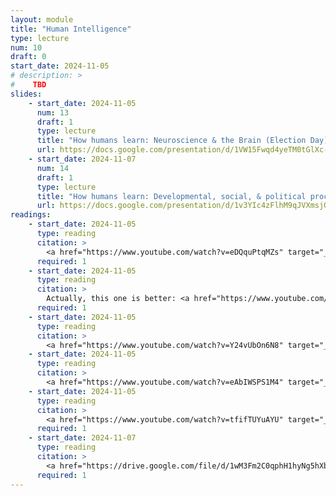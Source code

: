 ```yaml
---
layout: module
title: "Human Intelligence"
type: lecture
num: 10
draft: 0
start_date: 2024-11-05
# description: >
#    TBD
slides: 
    - start_date: 2024-11-05
      num: 13
      draft: 1
      type: lecture
      title: "How humans learn: Neuroscience & the Brain (Election Day)"
      url: https://docs.google.com/presentation/d/1VW15Fwqd4yeTM0tGlXc-O7yncign2ZJu7Q5dDDlCgnA/edit?usp=sharing
    - start_date: 2024-11-07
      num: 14
      draft: 1
      type: lecture
      title: "How humans learn: Developmental, social, & political processes"
      url: https://docs.google.com/presentation/d/1v3YIc4zFlhM9qJVXmsjGLt-qajxRaScGx_SQQWv6ch4/edit?usp=sharing
readings: 
    - start_date: 2024-11-05
      type: reading
      citation: >
        <a href="https://www.youtube.com/watch?v=eDQquPtqMZs" target="_blank">Neurologists Debunk 11 Brain Myths</a>. Insider Science.
      required: 1
    - start_date: 2024-11-05
      type: reading
      citation: >
        Actually, this one is better: <a href="https://www.youtube.com/watch?v=A0ucST0jyqw" target="_blank">Action Potential - Firing of a Neuron</a>. Psych Explained.
      required: 1
    - start_date: 2024-11-05
      type: reading
      citation: >
        <a href="https://www.youtube.com/watch?v=Y24vUbOn6N8" target="_blank">Synaptic transmission I The Synapse I How Neurons Communicate</a>. Psych Explained.
    - start_date: 2024-11-05
      type: reading
      citation: >
        <a href="https://www.youtube.com/watch?v=eAbIWSPS1M4" target="_blank">Neuron Basics</a>. Brains Explained.
    - start_date: 2024-11-05
      type: reading
      citation: >
        <a href="https://www.youtube.com/watch?v=tfifTUYuAYU" target="_blank">Synaptic Plasticity</a>. Brains Explained.
      required: 1
    - start_date: 2024-11-07
      type: reading
      citation: >
        <a href="https://drive.google.com/file/d/1wM3Fm2C0qphH1hyNg5hXbPehrSp-eu0I/view?usp=sharing" target="_blank">Ch. 1. The Science of Learning</a>. Cambridge Handbook of the Learning Sciences. Keith Sawyer.
      required: 1      
---
```


